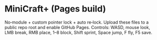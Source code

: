 # MiniCraft+ (Pages build)
No‑module + custom pointer lock + auto re‑lock. Upload these files to a public repo root and enable GitHub Pages.
Controls: WASD, mouse look, LMB break, RMB place, 1–8 block, Shift sprint, Space jump, F fly, F5 save.
